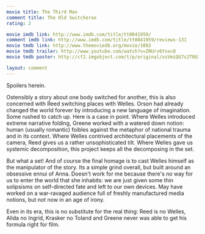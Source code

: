 ```yaml
---
movie title: The Third Man
comment title: The Old Switcheroo
rating: 2

movie imdb link: http://www.imdb.com/title/tt0041959/
comment imdb link: http://www.imdb.com/title/tt0041959/reviews-131
movie tmdb link: http://www.themoviedb.org/movie/1092
movie tmdb trailer: http://www.youtube.com/watch?v=ZNUrv6Yxxc8
movie tmdb poster: http://cf2.imgobject.com/t/p/original/xsVmiQG7s2T0UIctSpDvpNv9CX5.jpg

layout: comment
---
```


Spoilers herein.

Ostensibly a story about one body switched for another, this is also concerned with Reed switching places with Welles. Orson had already changed the world forever by introducing a new language of imagination. Some rushed to catch up. Here is a case in point. Where Welles introduced extreme narrative folding, Greene worked with a watered down notion: human (usually romantic) foibles against the metaphor of national trauma and in its context. Where Welles contrived architectural placements of the camera, Reed gives us a rather unsophisticated tilt. Where Welles gave us systemic decomposition, this project keeps all the decomposing in the set.

But what a set! And of course the final homage is to cast Welles himself as the manipulator of the story. Its a simple grind overall, but built around an obsessive ennui of Anna. Doesn't work for me because there's no way for us to enter the world that she inhabits: we are just given some thin solipsisms on self-directed fate and left to our own devices. May have worked on a war-ravaged audience full of freshly manufactured media notions, but not now in an age of irony.

Even in its era, this is no substitute for the real thing: Reed is no Welles, Alida no Ingrid, Krasker no Toland and Greene never was able to get his formula right for film.